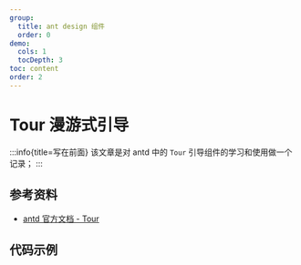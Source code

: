 ```yaml
---
group:
  title: ant design 组件
  order: 0
demo:
  cols: 1
  tocDepth: 3
toc: content
order: 2
---
```


# Tour 漫游式引导

:::info{title=写在前面}
该文章是对 antd 中的 `Tour` 引导组件的学习和使用做一个记录；
:::

## 参考资料

- <a href="https://ant.design/components/tour-cn" target="_blank">antd 官方文档 - Tour</a>

## 代码示例

<code src="@/Tour/demo/base.tsx" title="基础用法" description="通过 `content` 自定义水印的内容"></code>
